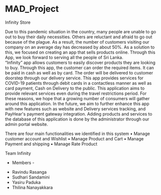 # MAD_Project

Infinity Store

Due to this pandemic situation in the country, many people are unable to go out to buy their daily necessities. Others are reluctant and afraid to go out because of the plague. As a result, the number of customers visiting our company on an average day has decreased by about 50%. As a solution to this, we focused on creating an app that sells products online. Through this App, we look forward to serving all the people of Sri Lanka.  
“Infinity” app allows customers to easily discover products they are looking to buy. Through this app, the customer can order the required items. It can be paid in cash as well as by card. The order will be delivered to customer doorstep through our delivery service. This app provides services for COVID-19 patients through debit cards in a contactless manner as well as card payment, Cash on Delivery to the public. 
This application aims to provide relevant services even during the travel restrictions period. For these reasons, we hope that a growing number of consumers will gather around this application. In the future, we aim to further enhance this app with new features such as website and Delivery services tracking, and PayHear's payment gateway integration. Adding products and services to the database of this application is done by the administrator through our admin portal website.
  
There are four main functionalities we identified in this system
•	Manage customer account and Wishlist
•	Manage Product and Cart
•	Manage Payment and shipping
•	Manage Rate Product

Team Infinity 
-  Members -
* Ravindu Rasanga
* Sudhari Sandamini
* Yasiru Paduka
* Thilina Nanayakkara 


